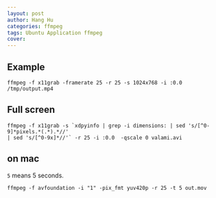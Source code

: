 ```yaml
---
layout: post
author: Hang Hu
categories: ffmpeg
tags: Ubuntu Application ffmpeg 
cover: 
---
```


## Example

```
ffmpeg -f x11grab -framerate 25 -r 25 -s 1024x768 -i :0.0 /tmp/output.mp4
```

## Full screen

```
ffmpeg -f x11grab -s `xdpyinfo | grep -i dimensions: | sed 's/[^0-9]*pixels.*(.*).*//' 
| sed 's/[^0-9x]*//'` -r 25 -i :0.0  -qscale 0 valami.avi
```

## on mac

`5` means 5 seconds.

```
ffmpeg -f avfoundation -i "1" -pix_fmt yuv420p -r 25 -t 5 out.mov
```